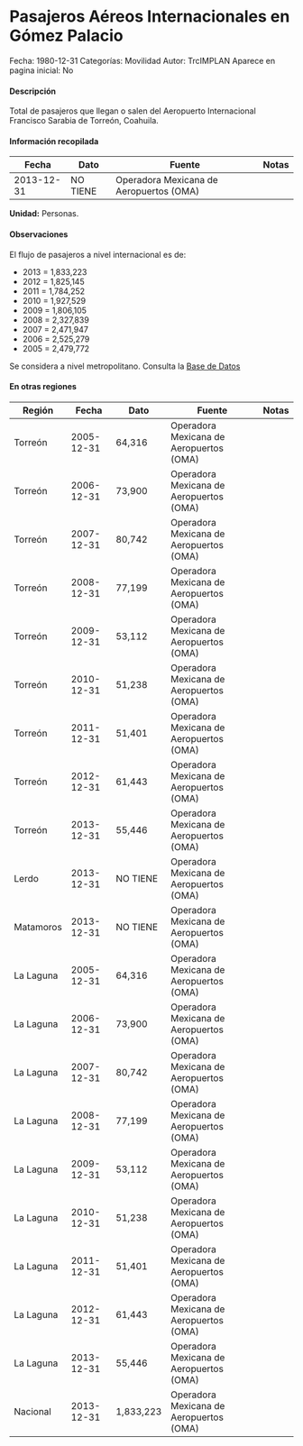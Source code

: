 Pasajeros Aéreos Internacionales en Gómez Palacio
=====

Fecha: 1980-12-31
Categorías: Movilidad
Autor: TrcIMPLAN
Aparece en pagina inicial: No

#### Descripción

Total de pasajeros que llegan o salen del Aeropuerto Internacional Francisco Sarabia de Torreón, Coahuila.

#### Información recopilada

<table class="table table-hover table-bordered matriz">
<thead>
<tr>
<th>Fecha</th>
<th>Dato</th>
<th>Fuente</th>
<th>Notas</th>
</tr>
</thead>
<tbody>
<tr>
<td>2013-12-31</td>
<td class="centrado">NO TIENE</td>
<td>Operadora Mexicana de Aeropuertos (OMA)</td>
<td></td>
</tr>
</tbody>
</table>

<b>Unidad:</b> Personas.

#### Observaciones

El flujo de pasajeros a nivel internacional es de:

- 2013 = 1,833,223
- 2012 = 1,825,145
- 2011 = 1,784,252
- 2010 = 1,927,529
- 2009 = 1,806,105
- 2008 = 2,327,839
- 2007 = 2,471,947
- 2006 = 2,525,279
- 2005 = 2,479,772

Se considera a nivel metropolitano. Consulta la [Base de Datos](http://www.oma.aero/es/aeropuertos/trfico-de-pasajeros/)


#### En otras regiones

<table class="table table-hover table-bordered matriz">
<thead>
<tr>
<th>Región</th>
<th>Fecha</th>
<th>Dato</th>
<th>Fuente</th>
<th>Notas</th>
</tr>
</thead>
<tbody>
<tr>
<td>Torreón</td>
<td>2005-12-31</td>
<td class="derecha">64,316</td>
<td>Operadora Mexicana de Aeropuertos (OMA)</td>
<td></td>
</tr>
<tr>
<td>Torreón</td>
<td>2006-12-31</td>
<td class="derecha">73,900</td>
<td>Operadora Mexicana de Aeropuertos (OMA)</td>
<td></td>
</tr>
<tr>
<td>Torreón</td>
<td>2007-12-31</td>
<td class="derecha">80,742</td>
<td>Operadora Mexicana de Aeropuertos (OMA)</td>
<td></td>
</tr>
<tr>
<td>Torreón</td>
<td>2008-12-31</td>
<td class="derecha">77,199</td>
<td>Operadora Mexicana de Aeropuertos (OMA)</td>
<td></td>
</tr>
<tr>
<td>Torreón</td>
<td>2009-12-31</td>
<td class="derecha">53,112</td>
<td>Operadora Mexicana de Aeropuertos (OMA)</td>
<td></td>
</tr>
<tr>
<td>Torreón</td>
<td>2010-12-31</td>
<td class="derecha">51,238</td>
<td>Operadora Mexicana de Aeropuertos (OMA)</td>
<td></td>
</tr>
<tr>
<td>Torreón</td>
<td>2011-12-31</td>
<td class="derecha">51,401</td>
<td>Operadora Mexicana de Aeropuertos (OMA)</td>
<td></td>
</tr>
<tr>
<td>Torreón</td>
<td>2012-12-31</td>
<td class="derecha">61,443</td>
<td>Operadora Mexicana de Aeropuertos (OMA)</td>
<td></td>
</tr>
<tr>
<td>Torreón</td>
<td>2013-12-31</td>
<td class="derecha">55,446</td>
<td>Operadora Mexicana de Aeropuertos (OMA)</td>
<td></td>
</tr>
<tr>
<td>Lerdo</td>
<td>2013-12-31</td>
<td class="centrado">NO TIENE</td>
<td>Operadora Mexicana de Aeropuertos (OMA)</td>
<td></td>
</tr>
<tr>
<td>Matamoros</td>
<td>2013-12-31</td>
<td class="centrado">NO TIENE</td>
<td>Operadora Mexicana de Aeropuertos (OMA)</td>
<td></td>
</tr>
<tr>
<td>La Laguna</td>
<td>2005-12-31</td>
<td class="derecha">64,316</td>
<td>Operadora Mexicana de Aeropuertos (OMA)</td>
<td></td>
</tr>
<tr>
<td>La Laguna</td>
<td>2006-12-31</td>
<td class="derecha">73,900</td>
<td>Operadora Mexicana de Aeropuertos (OMA)</td>
<td></td>
</tr>
<tr>
<td>La Laguna</td>
<td>2007-12-31</td>
<td class="derecha">80,742</td>
<td>Operadora Mexicana de Aeropuertos (OMA)</td>
<td></td>
</tr>
<tr>
<td>La Laguna</td>
<td>2008-12-31</td>
<td class="derecha">77,199</td>
<td>Operadora Mexicana de Aeropuertos (OMA)</td>
<td></td>
</tr>
<tr>
<td>La Laguna</td>
<td>2009-12-31</td>
<td class="derecha">53,112</td>
<td>Operadora Mexicana de Aeropuertos (OMA)</td>
<td></td>
</tr>
<tr>
<td>La Laguna</td>
<td>2010-12-31</td>
<td class="derecha">51,238</td>
<td>Operadora Mexicana de Aeropuertos (OMA)</td>
<td></td>
</tr>
<tr>
<td>La Laguna</td>
<td>2011-12-31</td>
<td class="derecha">51,401</td>
<td>Operadora Mexicana de Aeropuertos (OMA)</td>
<td></td>
</tr>
<tr>
<td>La Laguna</td>
<td>2012-12-31</td>
<td class="derecha">61,443</td>
<td>Operadora Mexicana de Aeropuertos (OMA)</td>
<td></td>
</tr>
<tr>
<td>La Laguna</td>
<td>2013-12-31</td>
<td class="derecha">55,446</td>
<td>Operadora Mexicana de Aeropuertos (OMA)</td>
<td></td>
</tr>
<tr>
<td>Nacional</td>
<td>2013-12-31</td>
<td class="derecha">1,833,223</td>
<td>Operadora Mexicana de Aeropuertos (OMA)</td>
<td></td>
</tr>
</tbody>
</table>

